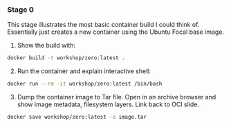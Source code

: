 ### Stage 0

This stage illustrates the most basic container build I could think of. Essentially just creates a new container using the Ubuntu Focal base image.

1. Show the build with:

```bash
docker build -t workshop/zero:latest .
```

2. Run the container and explain interactive shell:

```bash
docker run --rm -it workshop/zero:latest /bin/bash
```

3. Dump the container image to Tar file. Open in an archive browser and show image metadata, filesystem layers. Link back to OCI slide.

```bash
docker save workshop/zero:latest -o image.tar
```
